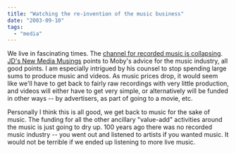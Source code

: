 ```yaml
---
title: "Watching the re-invention of the music business"
date: "2003-09-10"
tags: 
  - "media"
---
```


We live in fascinating times. The [channel for recorded music is collapsing](http://www.pacificavc.com/blog/2003/09/04.html#a344). [JD's New Media Musings](http://www.jdlasica.com/blog/archives/2003_09_08.html#001472 "JD's New Media Musings: September 08, 2003 Archives") points to Moby's advice for the music industry, all good points. I am especially intrigued by his counsel to stop spending large sums to produce music and videos. As music prices drop, it would seem like we'll have to get back to fairly raw recordings with very little production, and videos will either have to get very simple, or alternatively will be funded in other ways -- by advertisers, as part of going to a movie, etc.  
  
Personally I think this is all good, we get back to music for the sake of music. The funding for all the other ancillary "value-add" activities around the music is just going to dry up. 100 years ago there was no recorded music industry -- you went out and listened to artists if you wanted music. It would not be terrible if we ended up listening to more live music.
